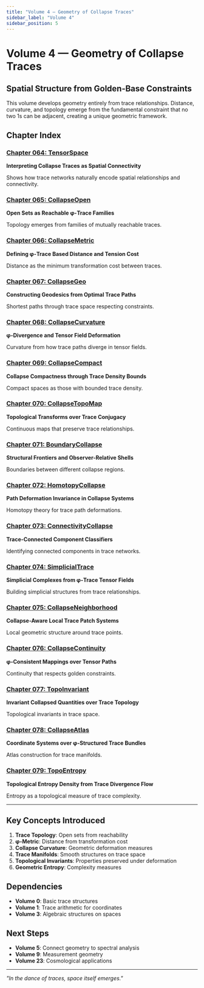 ```yaml
---
title: "Volume 4 — Geometry of Collapse Traces"
sidebar_label: "Volume 4"
sidebar_position: 5
---
```


# Volume 4 — Geometry of Collapse Traces

## Spatial Structure from Golden-Base Constraints

This volume develops geometry entirely from trace relationships. Distance, curvature, and topology emerge from the fundamental constraint that no two 1s can be adjacent, creating a unique geometric framework.

## Chapter Index

### [Chapter 064: TensorSpace](./chapter-064-tensor-space.md)
**Interpreting Collapse Traces as Spatial Connectivity**

Shows how trace networks naturally encode spatial relationships and connectivity.

### [Chapter 065: CollapseOpen](./chapter-065-collapse-open.md)
**Open Sets as Reachable φ-Trace Families**

Topology emerges from families of mutually reachable traces.

### [Chapter 066: CollapseMetric](./chapter-066-collapse-metric.md)
**Defining φ-Trace Based Distance and Tension Cost**

Distance as the minimum transformation cost between traces.

### [Chapter 067: CollapseGeo](./chapter-067-collapse-geo.md)
**Constructing Geodesics from Optimal Trace Paths**

Shortest paths through trace space respecting constraints.

### [Chapter 068: CollapseCurvature](./chapter-068-collapse-curvature.md)
**φ-Divergence and Tensor Field Deformation**

Curvature from how trace paths diverge in tensor fields.

### [Chapter 069: CollapseCompact](./chapter-069-collapse-compact.md)
**Collapse Compactness through Trace Density Bounds**

Compact spaces as those with bounded trace density.

### [Chapter 070: CollapseTopoMap](./chapter-070-collapse-topo-map.md)
**Topological Transforms over Trace Conjugacy**

Continuous maps that preserve trace relationships.

### [Chapter 071: BoundaryCollapse](./chapter-071-boundary-collapse.md)
**Structural Frontiers and Observer-Relative Shells**

Boundaries between different collapse regions.

### [Chapter 072: HomotopyCollapse](./chapter-072-homotopy-collapse.md)
**Path Deformation Invariance in Collapse Systems**

Homotopy theory for trace path deformations.

### [Chapter 073: ConnectivityCollapse](./chapter-073-connectivity-collapse.md)
**Trace-Connected Component Classifiers**

Identifying connected components in trace networks.

### [Chapter 074: SimplicialTrace](./chapter-074-simplicial-trace.md)
**Simplicial Complexes from φ-Trace Tensor Fields**

Building simplicial structures from trace relationships.

### [Chapter 075: CollapseNeighborhood](./chapter-075-collapse-neighborhood.md)
**Collapse-Aware Local Trace Patch Systems**

Local geometric structure around trace points.

### [Chapter 076: CollapseContinuity](./chapter-076-collapse-continuity.md)
**φ-Consistent Mappings over Tensor Paths**

Continuity that respects golden constraints.

### [Chapter 077: TopoInvariant](./chapter-077-topo-invariant.md)
**Invariant Collapsed Quantities over Trace Topology**

Topological invariants in trace space.

### [Chapter 078: CollapseAtlas](./chapter-078-collapse-atlas.md)
**Coordinate Systems over φ-Structured Trace Bundles**

Atlas construction for trace manifolds.

### [Chapter 079: TopoEntropy](./chapter-079-topo-entropy.md)
**Topological Entropy Density from Trace Divergence Flow**

Entropy as a topological measure of trace complexity.

---

## Key Concepts Introduced

1. **Trace Topology**: Open sets from reachability
2. **φ-Metric**: Distance from transformation cost
3. **Collapse Curvature**: Geometric deformation measures
4. **Trace Manifolds**: Smooth structures on trace space
5. **Topological Invariants**: Properties preserved under deformation
6. **Geometric Entropy**: Complexity measures

## Dependencies

- **Volume 0**: Basic trace structures
- **Volume 1**: Trace arithmetic for coordinates
- **Volume 3**: Algebraic structures on spaces

## Next Steps

- **Volume 5**: Connect geometry to spectral analysis
- **Volume 9**: Measurement geometry
- **Volume 23**: Cosmological applications

---

*"In the dance of traces, space itself emerges."*
